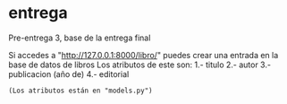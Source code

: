 # entrega
Pre-entrega 3, base de la entrega final

Si accedes a "http://127.0.0.1:8000/libro/" puedes crear una entrada en la base de datos de libros
    Los atributos de este son:
    1.- titulo
    2.- autor
    3.- publicacion (año de)
    4.- editorial
    
    (Los atributos están en "models.py")